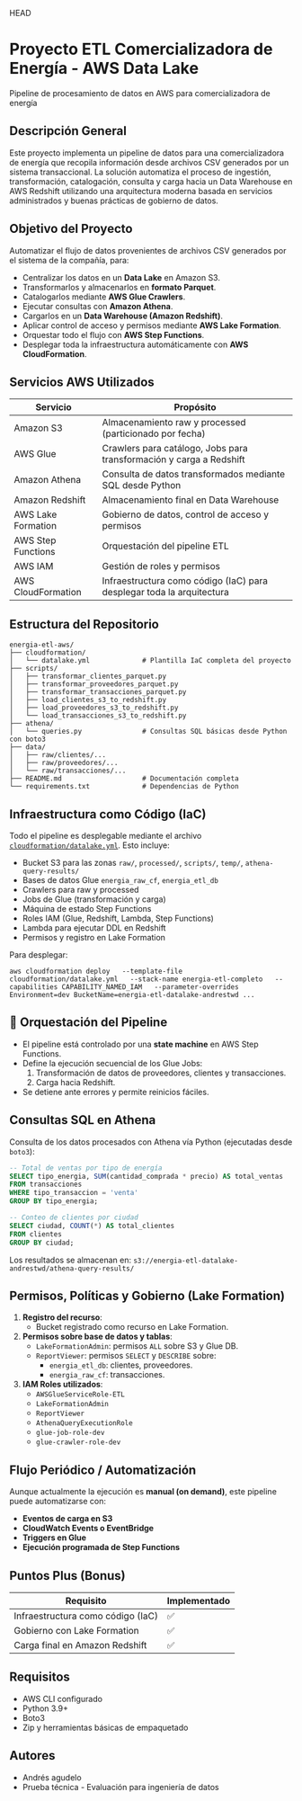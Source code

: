 HEAD
#  Proyecto ETL Comercializadora de Energía - AWS Data Lake
Pipeline de procesamiento de datos en AWS para comercializadora de energía



##  Descripción General

Este proyecto implementa un pipeline de datos para una comercializadora de energía que recopila información desde archivos CSV generados por un sistema transaccional. La solución automatiza el proceso de ingestión, transformación, catalogación, consulta y carga hacia un Data Warehouse en AWS Redshift utilizando una arquitectura moderna basada en servicios administrados y buenas prácticas de gobierno de datos.

##  Objetivo del Proyecto

Automatizar el flujo de datos provenientes de archivos CSV generados por el sistema de la compañía, para:

- Centralizar los datos en un **Data Lake** en Amazon S3.
- Transformarlos y almacenarlos en **formato Parquet**.
- Catalogarlos mediante **AWS Glue Crawlers**.
- Ejecutar consultas con **Amazon Athena**.
- Cargarlos en un **Data Warehouse (Amazon Redshift)**.
- Aplicar control de acceso y permisos mediante **AWS Lake Formation**.
- Orquestar todo el flujo con **AWS Step Functions**.
- Desplegar toda la infraestructura automáticamente con **AWS CloudFormation**.


##  Servicios AWS Utilizados

| Servicio              | Propósito                                                                 |
|-----------------------|--------------------------------------------------------------------------|
| Amazon S3             | Almacenamiento raw y processed (particionado por fecha)                 |
| AWS Glue              | Crawlers para catálogo, Jobs para transformación y carga a Redshift     |
| Amazon Athena         | Consulta de datos transformados mediante SQL desde Python               |
| Amazon Redshift       | Almacenamiento final en Data Warehouse                                  |
| AWS Lake Formation    | Gobierno de datos, control de acceso y permisos                         |
| AWS Step Functions    | Orquestación del pipeline ETL                                           |
| AWS IAM               | Gestión de roles y permisos                                             |
| AWS CloudFormation    | Infraestructura como código (IaC) para desplegar toda la arquitectura   |

##  Estructura del Repositorio

```
energia-etl-aws/
├── cloudformation/
│   └── datalake.yml             # Plantilla IaC completa del proyecto
├── scripts/
│   ├── transformar_clientes_parquet.py
│   ├── transformar_proveedores_parquet.py
│   ├── transformar_transacciones_parquet.py
│   ├── load_clientes_s3_to_redshift.py
│   ├── load_proveedores_s3_to_redshift.py
│   └── load_transacciones_s3_to_redshift.py
├── athena/
│   └── queries.py               # Consultas SQL básicas desde Python con boto3
├── data/
│   ├── raw/clientes/...
│   ├── raw/proveedores/...
│   └── raw/transacciones/...
├── README.md                    # Documentación completa
└── requirements.txt             # Dependencias de Python
```

##  Infraestructura como Código (IaC)

Todo el pipeline es desplegable mediante el archivo [`cloudformation/datalake.yml`](cloudformation/datalake.yml). Esto incluye:

- Bucket S3 para las zonas `raw/`, `processed/`, `scripts/`, `temp/`, `athena-query-results/`
- Bases de datos Glue `energia_raw_cf`, `energia_etl_db`
- Crawlers para raw y processed
- Jobs de Glue (transformación y carga)
- Máquina de estado Step Functions
- Roles IAM (Glue, Redshift, Lambda, Step Functions)
- Lambda para ejecutar DDL en Redshift
- Permisos y registro en Lake Formation

Para desplegar:

```
aws cloudformation deploy   --template-file cloudformation/datalake.yml   --stack-name energia-etl-completo   --capabilities CAPABILITY_NAMED_IAM   --parameter-overrides Environment=dev BucketName=energia-etl-datalake-andrestwd ...
```

## 🔄 Orquestación del Pipeline

- El pipeline está controlado por una **state machine** en AWS Step Functions.
- Define la ejecución secuencial de los Glue Jobs:
  1. Transformación de datos de proveedores, clientes y transacciones.
  2. Carga hacia Redshift.
- Se detiene ante errores y permite reinicios fáciles.

##  Consultas SQL en Athena

Consulta de los datos procesados con Athena vía Python (ejecutadas desde `boto3`):

```sql
-- Total de ventas por tipo de energía
SELECT tipo_energia, SUM(cantidad_comprada * precio) AS total_ventas
FROM transacciones
WHERE tipo_transaccion = 'venta'
GROUP BY tipo_energia;

-- Conteo de clientes por ciudad
SELECT ciudad, COUNT(*) AS total_clientes
FROM clientes
GROUP BY ciudad;
```

Los resultados se almacenan en:
`s3://energia-etl-datalake-andrestwd/athena-query-results/`

##  Permisos, Políticas y Gobierno (Lake Formation)

1. **Registro del recurso**:
   - Bucket registrado como recurso en Lake Formation.
2. **Permisos sobre base de datos y tablas**:
   - `LakeFormationAdmin`: permisos `ALL` sobre S3 y Glue DB.
   - `ReportViewer`: permisos `SELECT` y `DESCRIBE` sobre:
     - `energia_etl_db`: clientes, proveedores.
     - `energia_raw_cf`: transacciones.
3. **IAM Roles utilizados**:
   - `AWSGlueServiceRole-ETL`
   - `LakeFormationAdmin`
   - `ReportViewer`
   - `AthenaQueryExecutionRole`
   - `glue-job-role-dev`
   - `glue-crawler-role-dev`

##  Flujo Periódico / Automatización

Aunque actualmente la ejecución es **manual (on demand)**, este pipeline puede automatizarse con:

- **Eventos de carga en S3**
- **CloudWatch Events o EventBridge**
- **Triggers en Glue**
- **Ejecución programada de Step Functions**

##  Puntos Plus (Bonus)

| Requisito                                 | Implementado |
|------------------------------------------|--------------|
| Infraestructura como código (IaC)        | ✅           |
| Gobierno con Lake Formation              | ✅           |
| Carga final en Amazon Redshift           | ✅           |

##  Requisitos

- AWS CLI configurado
- Python 3.9+
- Boto3
- Zip y herramientas básicas de empaquetado

##  Autores

- Andrés agudelo
- Prueba técnica - Evaluación para ingeniería de datos



